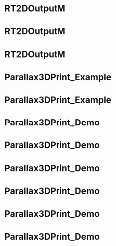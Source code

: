 # RT2DOutputM
# RT2DOutputM
# RT2DOutputM
# Parallax3DPrint_Example
# Parallax3DPrint_Example
# Parallax3DPrint_Demo
# Parallax3DPrint_Demo
# Parallax3DPrint_Demo
# Parallax3DPrint_Demo
# Parallax3DPrint_Demo
# Parallax3DPrint_Demo
